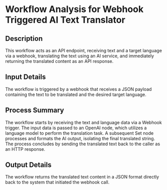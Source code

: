 # Workflow Analysis for Webhook Triggered AI Text Translator

## Description
This workflow acts as an API endpoint, receiving text and a target language via a webhook, translating the text using an AI service, and immediately returning the translated content as an API response.

## Input Details
The workflow is triggered by a webhook that receives a JSON payload containing the text to be translated and the desired target language.

## Process Summary
The workflow starts by receiving the text and language data via a Webhook trigger. The input data is passed to an OpenAI node, which utilizes a language model to perform the translation task. A subsequent Set node processes and formats the AI output, isolating the final translated string. The process concludes by sending the translated text back to the caller as an HTTP response.

## Output Details
The workflow returns the translated text content in a JSON format directly back to the system that initiated the webhook call.
